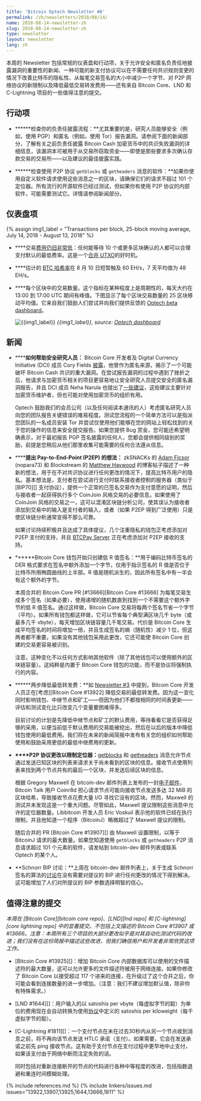 ```yaml
---
title: 'Bitcoin Optech Newsletter #8'
permalink: /zh/newsletters/2018/08/14/
name: 2018-08-14-newsletter-zh
slug: 2018-08-14-newsletter-zh
type: newsletter
layout: newsletter
lang: zh
---
```

本周的 Newsletter 包括常规的仪表盘和行动项，关于允许安全和匿名负责任地披露漏洞的重要性的新闻、一种可能的新支付协议可以在不需要任何共识规则变更的情况下改善比特币的隐私性、从每笔交易签名的大小中减少一个字节、对 P2P 网络协议的新限制以及降低最低交易转发费用——还有来自 Bitcoin Core、LND 和 C-Lightning 项目的一些值得注意的提交。

## 行动项

- **<!--check-your-responsible-disclosure-process-->****检查你的负责任披露流程：**尤其重要的是，研究人员能够安全（例如，使用 PGP）和匿名（例如，使用 Tor）报告漏洞。请参阅下面的新闻部分，了解有关之前负责任披露 Bitcoin Cash 加密货币中的共识失败漏洞的详细信息，该漏洞本可被用于从交易所窃取资金——即使是那些要求多次确认存款交易的交易所——以及建议的最佳披露实践。

- **<!--check-software-using-the-p2p-protocol-getblocks-or-getheaders-messages-->****检查使用 P2P 协议 `getblocks` 或 `getheaders` 消息的软件：**如果你使用自定义软件请求使用这些消息之一的区块，请确保它们的请求不超过 101 个定位器。所有流行的开源软件已经过测试，但如果你有使用 P2P 协议的内部软件，可能需要测试它。详情请参阅新闻部分。

## 仪表盘项

{% assign img1_label = "Transactions per block, 25-block moving average, July 14, 2018 - August 13, 2018" %}

- **<!--fees-remain-very-low-->**交易[费用仍旧非常低][fee metrics]：任何能等待 10 个或更多区块确认的人都可以合理支付默认的最低费率。这是一个[合并 UTXO][consolidate info]的好时机。

- **<!--btc-hash-rate-->**估计的 [BTC 哈希率][btc hash rate]在 8 月 10 日短暂触及 60 EH/s，7 天平均值为 48 EH/s。

- **<!--the-number-of-transactions-in-each-block-->**每个区块中的交易数量。这个指标在某种程度上是周期性的，每天大约在 13:00 到 17:00 UTC 期间有峰值。下图显示了每个区块交易数量的 25 区块移动平均值。它来自我们鼓励人们尝试并向我们提供反馈的 [Optech beta dashboard][periodic txn data]。

	![{{img1_label}}](/img/posts/transactions-spikes.png)
	*{{img1_label}},
	source: [Optech dashboard][periodic txn data]*

## 新闻

- **<!--how-to-help-security-researchers-->****如何帮助安全研究人员：** Bitcoin Core 开发者及 Digital Currency Initiative (DCI) 成员 Cory Fields [披露][fields post]，他曾作为匿名来源，揭示了一个可能破坏 Bitcoin Cash 共识的重大漏洞。在尝试报告漏洞的过程中遇到了挫折之后，他请求与加密货币相关的项目更容易地让安全研究人员提交安全的匿名漏洞报告，并且 DCI 成员 Neha Narula 也提出了[一些建议][narula recs]，这些建议主要针对加密货币维护者，但也可能对使用加密货币的组织有用。

    Optech 鼓励我们的会员公司（以及任何阅读本通讯的人）考虑匿名研究人员向您的团队报告关键错误的难易程度。测试您流程的一个简单方法可以是指派您团队的一名成员安装 Tor 并尝试仅使用他们能够在您的网站上轻松找到的关于您的操作的信息来安全提交报告。如果您提供 Bug 赏金，您可能还希望明确表示，对于最初报告 PGP 签名披露的任何人，您都会提供相同级别的奖励，前提是您稍后从他们那里收集可能需要的任何合法遵从信息。

- **<!--pay-to-end-point-p2ep-idea-proposed-->****提出 Pay-to-End-Point (P2EP) 的想法：** zkSNACKs 的 [Adam Ficsor][nopara73 p2ep] (nopara73) 和 Blockstream 的 [Matthew Haywood][blockstream p2ep] 的博客帖子描述了一种新的想法，用于在不对共识协议进行任何更改的情况下，提高比特币用户的隐私。基本想法是，支付者在尝试进行支付时联系接收者控制的服务器（类似于 [BIP70][] 支付协议），提供一个正常的已签名交易作为支付意愿的证明，然后与接收者一起获得执行多个 CoinJoin 风格交易的必要信息。如果使用了 CoinJoin 风格的交易之一，这可以混淆区块链分析公司，使其误认为接收者添加到交易中的输入是支付者的输入，或者（如果 P2EP 得到广泛使用）只是使区块链分析通常变得不那么可靠。

    如果讨论持续积极并且达成了具体提议，几个注重隐私的钱包正考虑添加对 P2EP 支付的支持，并且 [BTCPay Server](https://github.com/btcpayserver/btcpayserver) 正在考虑添加对 P2EP 接收的支持。

- **<!--bitcoin-core-wallet-to-begin-only-creating-low-r-signatures-->****Bitcoin Core 钱包开始只创建低 R 值签名：**用于编码比特币签名的 DER 格式要求在签名中额外添加一个字节，仅用于指示签名的 R 值是否位于比特币所用椭圆曲线的上半部。R 值是随机派生的，因此所有签名中有一半会有这个额外的字节。

    本周合并的 Bitcoin Core PR [#13666][Bitcoin Core #13666] 为每笔交易生成多个签名（如果必要），使用递增的随机数直到找到一个不需要这个额外字节的低 R 值签名。通过这样做，Bitcoin Core 交易将每两个签名节省一个字节（平均）。如果所有钱包都这样做，它可以节省每个典型满区块几千 byte（或最多几千 vbyte），每天增加区块链容量几千笔交易。代价是 Bitcoin Core 生成平均签名的时间将增加一倍，并且生成签名的熵（随机性）减少 1 位，但这两者都不重要。如果没有其他钱包采用此更改，它还可能使 Bitcoin Core 创建的交易更容易被识别。

    注意，这种变化不以任何方式影响其他软件（除了其他钱包可以使用额外的区块链容量）。这纯粹是内置于 Bitcoin Core 钱包的功能，而不是协议将强制执行的内容。

- **<!--lowering-minimum-relay-fees-in-two-steps-->****两步降低最低转发费：**如 [Newsletter #3][news3 lower relay] 中提到，Bitcoin Core 开发人员正在[考虑][Bitcoin Core #13922] 降低交易的最低转发费。因为这一变化同时影响钱包、中继节点和矿工——但因为他们不都按相同的时间表更新——评估和测试变化比只改变几个变量要困难得多。

    目前讨论的计划是先降低中继节点和矿工的默认费用，等待看看它是否获得足够的采用，以便当前低于默认费用的交易能被挖出，然后在以后的版本中降低钱包使用的最低费用。我们将在未来的新闻简报中发布有关您的组织如何帮助使用和鼓励采用更低的最低中继费用的更新。

- **<!--p2p-protocol-change-to-restrict-locators-->****P2P 协议更改以限制定位器：**[getblocks][p2p getblocks] 和 [getheaders][p2p getheaders] 消息允许节点通过发送已知区块的列表来请求关于尚未看到的区块的信息。接收节点使用列表来找到两个节点共有的最后一个区块，并发送后续区块的信息。

    根据 Gregory Maxwell 在 bitcoin-dev 邮件列表上发布的一封[电子邮件][bd locators]，Bitcoin Talk 用户 Coinr8d 担心请求节点可能向接收节点发送多达 32 MiB 的区块哈希，导致接收节点花费大量 I/O 寻找它没有的区块。然而，Maxwell 的测试并未发现这是一个重大问题。尽管如此，Maxwell 提议限制这些消息中允许的定位器数量。Libbitcoin 开发人员 Eric Voskuil 表示他的软件已经在执行限制，并且他知道一个程序（BitcoinJ）略微超过了 Maxwell 提议的限制。

    随后合并的 PR [Bitcoin Core #13907][] 由 Maxwell 设置限制，以等于 BitcoinJ 请求的最大数量。如果您知道使用 `getblocks` 或 `getheaders` P2P 消息请求超过 101 个元素的软件，请发帖到 bitcoin-dev 邮件列表或联系 Optech 的某个人。

- **<!--schnorr-bip-discussion-->Schnorr BIP 讨论：**上周在 bitcoin-dev 邮件列表上，关于生成 Schnorr 签名的算法的[讨论][schnorr discuss]在没有需要对提议的 BIP 进行任何更改的情况下得到解决。这可能增加了人们对所提议的 BIP 参数选择明智的信心。

## 值得注意的提交

*本周在 [Bitcoin Core][bitcoin core repo]、[LND][lnd repo] 和 [C-lightning][core lightning repo] 中的显著提交。不包括上文描述的 Bitcoin Core #13907 或 #13666。注意：本周所有三个项目的大部分更改似乎是对其自动化测试代码的改进；我们没有在这份简报中描述这些改进，但我们确信用户和开发者非常欣赏这项工作。*

- [Bitcoin Core #13925][]：增加 Bitcoin Core 内部数据库可以使用的文件描述符的最大数量，这可以允许更多的文件描述符被用于网络连接。如果你修改了 Bitcoin Core 以接受超过 117 个进来的连接，在升级过了这个合并之后，你可能会看到连接数量的进一步增加。（注意：我们不建议增加默认值，除非你有特殊需求。）

- [LND #1644][]：用户输入的以 satoshis per vbyte（每虚拟字节的聪）为单位的费用现在会自动转换为使用[协议][BOLT2]中定义的 satoshis per kiloweight（每千虚拟字节的聪）。

- [C-Lightning #1811][]：一个支付节点在未在过去30秒内从另一个节点收到消息之前，将不再向该节点发送 HTLC 承诺（支付）。如果需要，它会在发送承诺之前先 ping 接收节点。这有助于支付节点在支付过程中更早地中止支付，如果该支付由于网络中断而注定失败的话。

  同时包括对重新连接断开的节点的代码进行各种中等程度的改进，包括指数退避和重连时间模糊处理。

{% include references.md %}
{% include linkers/issues.md issues="13922,13907,13925,1644,13666,1811" %}

[news3 lower relay]: /zh/newsletters/2018/07/10/
[BOLT2]: https://github.com/lightningnetwork/lightning-rfc/blob/master/02-peer-protocol.md
[fields post]: https://medium.com/mit-media-lab-digital-currency-initiative/http-coryfields-com-cash-48a99b85aad4
[narula recs]: https://medium.com/mit-media-lab-digital-currency-initiative/reducing-the-risk-of-catastrophic-cryptocurrency-bugs-dcdd493c7569
[nopara73 p2ep]: https://medium.com/@nopara73/pay-to-endpoint-56eb05d3cac6
[blockstream p2ep]: https://blockstream.com/2018/08/08/improving-privacy-using-pay-to-endpoint.html
[p2p getblocks]: https://bitcoin.org/en/developer-reference#getblocks
[p2p getheaders]: https://bitcoin.org/en/developer-reference#getheaders
[bd locators]: https://lists.linuxfoundation.org/pipermail/bitcoin-dev/2018-August/016285.html
[schnorr discuss]: https://lists.linuxfoundation.org/pipermail/bitcoin-dev/2018-August/016278.html
[fee metrics]: https://statoshi.info/dashboard/db/fee-estimates
[consolidate info]: https://en.bitcoin.it/wiki/Techniques_to_reduce_transaction_fees#Consolidation
[btc hash rate]: https://fork.lol/pow/hashrate
[periodic txn data]: https://dashboard.bitcoinops.org/d/K7C9p0vmz/btc-number-of-txns-total-fee-per-block-volume?panelId=4&fullscreen&orgId=1
